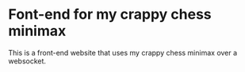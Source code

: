 # Font-end for my crappy chess minimax

This is a front-end website that uses my crappy chess minimax over a websocket.
